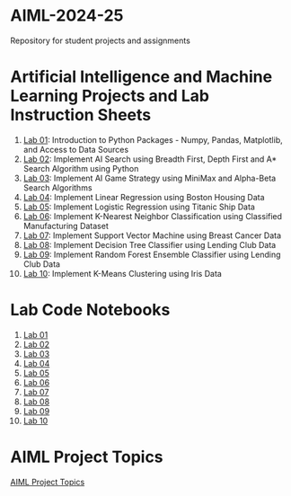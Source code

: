 # AIML-2024-25
Repository for student projects and assignments
# Artificial Intelligence and Machine Learning Projects and Lab Instruction Sheets
1. [Lab 01](https://github.com/kirankumareranki/AIML-2023/blob/main/AIML_A1.pdf): Introduction to Python Packages - Numpy, Pandas, Matplotlib, and Access to Data Sources
1. [Lab 02](https://github.com/kirankumareranki/AIML-2023/blob/main/AIML_A2.pdf): Implement AI Search using Breadth First, Depth First and A* Search Algorithm using Python
1. [Lab 03](https://github.com/kirankumareranki/AIML-2023/blob/main/AIML_A3.pdf): Implement AI Game Strategy using MiniMax and Alpha-Beta Search Algorithms
1. [Lab 04](https://github.com/kirankumareranki/AIML-2023/blob/main/AIML_A4.pdf): Implement Linear Regression using Boston Housing Data
1. [Lab 05](https://github.com/kirankumareranki/AIML-2023/blob/main/AIML_A5.pdf): Implement Logistic Regression using Titanic Ship Data
1. [Lab 06](https://github.com/kirankumareranki/AIML-2023/blob/main/AIML_A6.pdf): Implement K-Nearest Neighbor Classification using Classified Manufacturing Dataset
1. [Lab 07](https://github.com/kirankumareranki/AIML-2023/blob/main/AIML_A7.pdf): Implement Support Vector Machine using Breast Cancer Data
1. [Lab 08](https://github.com/kirankumareranki/AIML-2023/blob/main/AIML_A8.pdf): Implement Decision Tree Classifier using Lending Club Data
2. [Lab 09](https://github.com/kirankumareranki/AIML-2023/blob/main/AIML_A9.pdf): Implement Random Forest Ensemble Classifier using Lending Club Data
3. [Lab 10](https://github.com/kirankumareranki/AIML-2023/blob/main/AIML_A10.pdf): Implement K-Means Clustering using Iris Data


# Lab Code Notebooks
1. [Lab 01](https://github.com/kirankumareranki/AIML-2023/blob/main/Lab01-AIML.ipynb)
2. [Lab 02](https://github.com/kirankumareranki/AIML-2023/blob/main/Lab02-AIML.ipynb)
3. [Lab 03](https://github.com/kirankumareranki/AIML-2023/blob/main/Lab03-AIML.ipynb)
4. [Lab 04](https://github.com/kirankumareranki/AIML-2023/blob/main/Lab04-AIML.ipynb)
5. [Lab 05](https://github.com/kirankumareranki/AIML-2023/blob/main/Lab05-AIML.ipynb)
6. [Lab 06](https://github.com/kirankumareranki/AIML-2023/blob/main/Lab06-KNN.ipynb)
7. [Lab 07](https://github.com/kirankumareranki/AIML-2023/blob/main/Lab07-SVM.ipynb)
8. [Lab 08](https://github.com/kirankumareranki/AIML-2023/blob/main/Lab08-Decision_Tree.ipynb)
9. [Lab 09](https://github.com/kirankumareranki/AIML-2023/blob/main/Lab09-RF_Classification.ipynb)
10. [Lab 10](https://github.com/kirankumareranki/AIML-2023/blob/main/Lab10-KMeans.ipynb)
    
# AIML Project Topics 
[AIML Project Topics](https://github.com/kirankumareranki/AIML-2023/blob/main/projects.pdf)

